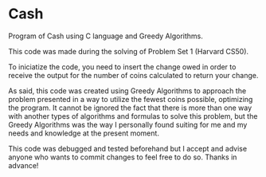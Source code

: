 # Cash
Program of Cash using C language and Greedy Algorithms. 

This code was made during the solving of Problem Set 1 (Harvard CS50).

To iniciatize the code, you need to insert the change owed in order to receive the output for the number of coins calculated to return your change. 

As said, this code was created using Greedy Algorithms to approach the problem presented in a way to utilize the fewest coins possible, optimizing the program. 
It cannot be ignored the fact that there is more than one way with another types of algorithms and formulas to solve this problem, but the Greedy Algorithms was the way I personally found suiting for me and my needs and knowledge at the present moment.

This code was debugged and tested beforehand but I accept and advise anyone who wants to commit changes to feel free to do so. Thanks in advance!
